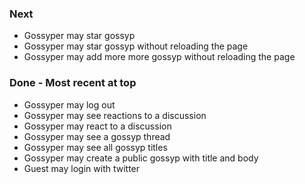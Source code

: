 ### Next
* Gossyper may star gossyp
* Gossyper may star gossyp without reloading the page
* Gossyper may add more more gossyp without reloading the page

### Done - Most recent at top
* Gossyper may log out
* Gossyper may see reactions  to a discussion
* Gossyper may react to a discussion
* Gossyper may see a gossyp thread
* Gossyper may see all gossyp titles
* Gossyper may create a public gossyp with title and body
* Guest may login with twitter
